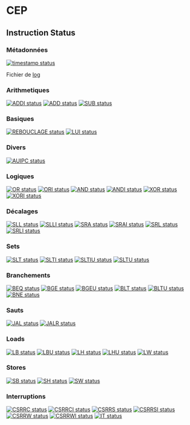 # CEP

## Instruction Status

### Métadonnées

[![timestamp status](https://CEP_Deploy.pages.ensimag.fr/4MM1AO_projet/Eval/andrieug_paymalt_eval//timestamp.svg)](https://CEP_Deploy.pages.ensimag.fr/4MM1AO_projet/Eval/andrieug_paymalt_eval//timestamp.svg)

Fichier de [log](https://CEP_Deploy.pages.ensimag.fr/4MM1AO_projet/Eval/andrieug_paymalt_eval//log.txt)
### Arithmetiques

[![ADDI status](https://CEP_Deploy.pages.ensimag.fr/4MM1AO_projet/Eval/andrieug_paymalt_eval//ADDI.svg)](https://CEP_Deploy.pages.ensimag.fr/4MM1AO_projet/Eval/andrieug_paymalt_eval//ADDI.svg)
[![ADD status](https://CEP_Deploy.pages.ensimag.fr/4MM1AO_projet/Eval/andrieug_paymalt_eval//ADD.svg)](https://CEP_Deploy.pages.ensimag.fr/4MM1AO_projet/Eval/andrieug_paymalt_eval//ADD.svg)
[![SUB status](https://CEP_Deploy.pages.ensimag.fr/4MM1AO_projet/Eval/andrieug_paymalt_eval//SUB.svg)](https://CEP_Deploy.pages.ensimag.fr/4MM1AO_projet/Eval/andrieug_paymalt_eval//SUB.svg)
### Basiques

[![REBOUCLAGE status](https://CEP_Deploy.pages.ensimag.fr/4MM1AO_projet/Eval/andrieug_paymalt_eval//REBOUCLAGE.svg)](https://CEP_Deploy.pages.ensimag.fr/4MM1AO_projet/Eval/andrieug_paymalt_eval//REBOUCLAGE.svg)
[![LUI status](https://CEP_Deploy.pages.ensimag.fr/4MM1AO_projet/Eval/andrieug_paymalt_eval//LUI.svg)](https://CEP_Deploy.pages.ensimag.fr/4MM1AO_projet/Eval/andrieug_paymalt_eval//LUI.svg)
### Divers

[![AUIPC status](https://CEP_Deploy.pages.ensimag.fr/4MM1AO_projet/Eval/andrieug_paymalt_eval//AUIPC.svg)](https://CEP_Deploy.pages.ensimag.fr/4MM1AO_projet/Eval/andrieug_paymalt_eval//AUIPC.svg)
### Logiques

[![OR status](https://CEP_Deploy.pages.ensimag.fr/4MM1AO_projet/Eval/andrieug_paymalt_eval//OR.svg)](https://CEP_Deploy.pages.ensimag.fr/4MM1AO_projet/Eval/andrieug_paymalt_eval//OR.svg)
[![ORI status](https://CEP_Deploy.pages.ensimag.fr/4MM1AO_projet/Eval/andrieug_paymalt_eval//ORI.svg)](https://CEP_Deploy.pages.ensimag.fr/4MM1AO_projet/Eval/andrieug_paymalt_eval//ORI.svg)
[![AND status](https://CEP_Deploy.pages.ensimag.fr/4MM1AO_projet/Eval/andrieug_paymalt_eval//AND.svg)](https://CEP_Deploy.pages.ensimag.fr/4MM1AO_projet/Eval/andrieug_paymalt_eval//AND.svg)
[![ANDI status](https://CEP_Deploy.pages.ensimag.fr/4MM1AO_projet/Eval/andrieug_paymalt_eval//ANDI.svg)](https://CEP_Deploy.pages.ensimag.fr/4MM1AO_projet/Eval/andrieug_paymalt_eval//ANDI.svg)
[![XOR status](https://CEP_Deploy.pages.ensimag.fr/4MM1AO_projet/Eval/andrieug_paymalt_eval//XOR.svg)](https://CEP_Deploy.pages.ensimag.fr/4MM1AO_projet/Eval/andrieug_paymalt_eval//XOR.svg)
[![XORI status](https://CEP_Deploy.pages.ensimag.fr/4MM1AO_projet/Eval/andrieug_paymalt_eval//XORI.svg)](https://CEP_Deploy.pages.ensimag.fr/4MM1AO_projet/Eval/andrieug_paymalt_eval//XORI.svg)
### Décalages

[![SLL status](https://CEP_Deploy.pages.ensimag.fr/4MM1AO_projet/Eval/andrieug_paymalt_eval//SLL.svg)](https://CEP_Deploy.pages.ensimag.fr/4MM1AO_projet/Eval/andrieug_paymalt_eval//SLL.svg)
[![SLLI status](https://CEP_Deploy.pages.ensimag.fr/4MM1AO_projet/Eval/andrieug_paymalt_eval//SLLI.svg)](https://CEP_Deploy.pages.ensimag.fr/4MM1AO_projet/Eval/andrieug_paymalt_eval//SLLI.svg)
[![SRA status](https://CEP_Deploy.pages.ensimag.fr/4MM1AO_projet/Eval/andrieug_paymalt_eval//SRA.svg)](https://CEP_Deploy.pages.ensimag.fr/4MM1AO_projet/Eval/andrieug_paymalt_eval//SRA.svg)
[![SRAI status](https://CEP_Deploy.pages.ensimag.fr/4MM1AO_projet/Eval/andrieug_paymalt_eval//SRAI.svg)](https://CEP_Deploy.pages.ensimag.fr/4MM1AO_projet/Eval/andrieug_paymalt_eval//SRAI.svg)
[![SRL status](https://CEP_Deploy.pages.ensimag.fr/4MM1AO_projet/Eval/andrieug_paymalt_eval//SRL.svg)](https://CEP_Deploy.pages.ensimag.fr/4MM1AO_projet/Eval/andrieug_paymalt_eval//SRL.svg)
[![SRLI status](https://CEP_Deploy.pages.ensimag.fr/4MM1AO_projet/Eval/andrieug_paymalt_eval//SRLI.svg)](https://CEP_Deploy.pages.ensimag.fr/4MM1AO_projet/Eval/andrieug_paymalt_eval//SRLI.svg)
### Sets

[![SLT status](https://CEP_Deploy.pages.ensimag.fr/4MM1AO_projet/Eval/andrieug_paymalt_eval//SLT.svg)](https://CEP_Deploy.pages.ensimag.fr/4MM1AO_projet/Eval/andrieug_paymalt_eval//SLT.svg)
[![SLTI status](https://CEP_Deploy.pages.ensimag.fr/4MM1AO_projet/Eval/andrieug_paymalt_eval//SLTI.svg)](https://CEP_Deploy.pages.ensimag.fr/4MM1AO_projet/Eval/andrieug_paymalt_eval//SLTI.svg)
[![SLTIU status](https://CEP_Deploy.pages.ensimag.fr/4MM1AO_projet/Eval/andrieug_paymalt_eval//SLTIU.svg)](https://CEP_Deploy.pages.ensimag.fr/4MM1AO_projet/Eval/andrieug_paymalt_eval//SLTIU.svg)
[![SLTU status](https://CEP_Deploy.pages.ensimag.fr/4MM1AO_projet/Eval/andrieug_paymalt_eval//SLTU.svg)](https://CEP_Deploy.pages.ensimag.fr/4MM1AO_projet/Eval/andrieug_paymalt_eval//SLTU.svg)
### Branchements

[![BEQ status](https://CEP_Deploy.pages.ensimag.fr/4MM1AO_projet/Eval/andrieug_paymalt_eval//BEQ.svg)](https://CEP_Deploy.pages.ensimag.fr/4MM1AO_projet/Eval/andrieug_paymalt_eval//BEQ.svg)
[![BGE status](https://CEP_Deploy.pages.ensimag.fr/4MM1AO_projet/Eval/andrieug_paymalt_eval//BGE.svg)](https://CEP_Deploy.pages.ensimag.fr/4MM1AO_projet/Eval/andrieug_paymalt_eval//BGE.svg)
[![BGEU status](https://CEP_Deploy.pages.ensimag.fr/4MM1AO_projet/Eval/andrieug_paymalt_eval//BGEU.svg)](https://CEP_Deploy.pages.ensimag.fr/4MM1AO_projet/Eval/andrieug_paymalt_eval//BGEU.svg)
[![BLT status](https://CEP_Deploy.pages.ensimag.fr/4MM1AO_projet/Eval/andrieug_paymalt_eval//BLT.svg)](https://CEP_Deploy.pages.ensimag.fr/4MM1AO_projet/Eval/andrieug_paymalt_eval//BLT.svg)
[![BLTU status](https://CEP_Deploy.pages.ensimag.fr/4MM1AO_projet/Eval/andrieug_paymalt_eval//BLTU.svg)](https://CEP_Deploy.pages.ensimag.fr/4MM1AO_projet/Eval/andrieug_paymalt_eval//BLTU.svg)
[![BNE status](https://CEP_Deploy.pages.ensimag.fr/4MM1AO_projet/Eval/andrieug_paymalt_eval//BNE.svg)](https://CEP_Deploy.pages.ensimag.fr/4MM1AO_projet/Eval/andrieug_paymalt_eval//BNE.svg)
### Sauts

[![JAL status](https://CEP_Deploy.pages.ensimag.fr/4MM1AO_projet/Eval/andrieug_paymalt_eval//JAL.svg)](https://CEP_Deploy.pages.ensimag.fr/4MM1AO_projet/Eval/andrieug_paymalt_eval//JAL.svg)
[![JALR status](https://CEP_Deploy.pages.ensimag.fr/4MM1AO_projet/Eval/andrieug_paymalt_eval//JALR.svg)](https://CEP_Deploy.pages.ensimag.fr/4MM1AO_projet/Eval/andrieug_paymalt_eval//JALR.svg)
### Loads

[![LB status](https://CEP_Deploy.pages.ensimag.fr/4MM1AO_projet/Eval/andrieug_paymalt_eval//LB.svg)](https://CEP_Deploy.pages.ensimag.fr/4MM1AO_projet/Eval/andrieug_paymalt_eval//LB.svg)
[![LBU status](https://CEP_Deploy.pages.ensimag.fr/4MM1AO_projet/Eval/andrieug_paymalt_eval//LBU.svg)](https://CEP_Deploy.pages.ensimag.fr/4MM1AO_projet/Eval/andrieug_paymalt_eval//LBU.svg)
[![LH status](https://CEP_Deploy.pages.ensimag.fr/4MM1AO_projet/Eval/andrieug_paymalt_eval//LH.svg)](https://CEP_Deploy.pages.ensimag.fr/4MM1AO_projet/Eval/andrieug_paymalt_eval//LH.svg)
[![LHU status](https://CEP_Deploy.pages.ensimag.fr/4MM1AO_projet/Eval/andrieug_paymalt_eval//LHU.svg)](https://CEP_Deploy.pages.ensimag.fr/4MM1AO_projet/Eval/andrieug_paymalt_eval//LHU.svg)
[![LW status](https://CEP_Deploy.pages.ensimag.fr/4MM1AO_projet/Eval/andrieug_paymalt_eval//LW.svg)](https://CEP_Deploy.pages.ensimag.fr/4MM1AO_projet/Eval/andrieug_paymalt_eval//LW.svg)
### Stores

[![SB status](https://CEP_Deploy.pages.ensimag.fr/4MM1AO_projet/Eval/andrieug_paymalt_eval//SB.svg)](https://CEP_Deploy.pages.ensimag.fr/4MM1AO_projet/Eval/andrieug_paymalt_eval//SB.svg)
[![SH status](https://CEP_Deploy.pages.ensimag.fr/4MM1AO_projet/Eval/andrieug_paymalt_eval//SH.svg)](https://CEP_Deploy.pages.ensimag.fr/4MM1AO_projet/Eval/andrieug_paymalt_eval//SH.svg)
[![SW status](https://CEP_Deploy.pages.ensimag.fr/4MM1AO_projet/Eval/andrieug_paymalt_eval//SW.svg)](https://CEP_Deploy.pages.ensimag.fr/4MM1AO_projet/Eval/andrieug_paymalt_eval//SW.svg)
### Interruptions

[![CSRRC status](https://CEP_Deploy.pages.ensimag.fr/4MM1AO_projet/Eval/andrieug_paymalt_eval//CSRRC.svg)](https://CEP_Deploy.pages.ensimag.fr/4MM1AO_projet/Eval/andrieug_paymalt_eval//CSRRC.svg)
[![CSRRCI status](https://CEP_Deploy.pages.ensimag.fr/4MM1AO_projet/Eval/andrieug_paymalt_eval//CSRRCI.svg)](https://CEP_Deploy.pages.ensimag.fr/4MM1AO_projet/Eval/andrieug_paymalt_eval//CSRRCI.svg)
[![CSRRS status](https://CEP_Deploy.pages.ensimag.fr/4MM1AO_projet/Eval/andrieug_paymalt_eval//CSRRS.svg)](https://CEP_Deploy.pages.ensimag.fr/4MM1AO_projet/Eval/andrieug_paymalt_eval//CSRRS.svg)
[![CSRRSI status](https://CEP_Deploy.pages.ensimag.fr/4MM1AO_projet/Eval/andrieug_paymalt_eval//CSRRSI.svg)](https://CEP_Deploy.pages.ensimag.fr/4MM1AO_projet/Eval/andrieug_paymalt_eval//CSRRSI.svg)
[![CSRRW status](https://CEP_Deploy.pages.ensimag.fr/4MM1AO_projet/Eval/andrieug_paymalt_eval//CSRRW.svg)](https://CEP_Deploy.pages.ensimag.fr/4MM1AO_projet/Eval/andrieug_paymalt_eval//CSRRW.svg)
[![CSRRWI status](https://CEP_Deploy.pages.ensimag.fr/4MM1AO_projet/Eval/andrieug_paymalt_eval//CSRRWI.svg)](https://CEP_Deploy.pages.ensimag.fr/4MM1AO_projet/Eval/andrieug_paymalt_eval//CSRRWI.svg)
[![IT status](https://CEP_Deploy.pages.ensimag.fr/4MM1AO_projet/Eval/andrieug_paymalt_eval//IT.svg)](https://CEP_Deploy.pages.ensimag.fr/4MM1AO_projet/Eval/andrieug_paymalt_eval//IT.svg)
